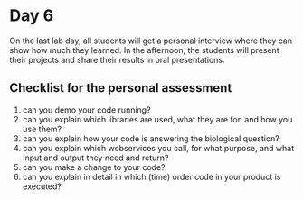 
# Day 6

On the last lab day, all students will get a personal interview where they can show how much
they learned. 
In the afternoon, the students will present their projects and share their results in oral presentations.

## Checklist for the personal assessment

1. can you demo your code running?
1. can you explain which libraries are used, what they are for, and how you use them?
1. can you explain how your code is answering the biological question?
1. can you explain which webservices you call, for what purpose, and what input and output they need and return?
1. can you make a change to your code?
1. can you explain in detail in which (time) order code in your product is executed?



